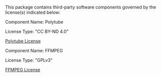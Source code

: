 This package contains third-party software components governed by the license(s) indicated below:

Component Name: Polytube

License Type: "CC BY-ND 4.0"

[Polytube License](https://github.com/AmirSolt/Polytube/blob/main/license)

Component Name: FFMPEG

License Type: "GPLv3"

[FFMPEG License](https://github.com/FFmpeg/FFmpeg/blob/master/LICENSE.md)
